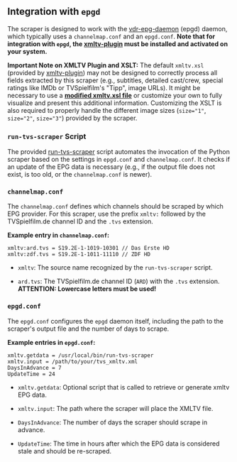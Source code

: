 ## Integration with `epgd`

The scraper is designed to work with the [vdr-epg-daemon](https://github.com/horchi/vdr-epg-daemon) (epgd) daemon, which typically uses a `channelmap.conf` and an `epgd.conf`. **Note that for integration with `epgd`, the [xmltv-plugin](https://github.com/Zabrimus/epgd-plugin-xmltv) must be installed and activated on your system.**

**Important Note on XMLTV Plugin and XSLT:**
The default `xmltv.xsl` (provided by [xmltv-plugin](https://github.com/Zabrimus/epgd-plugin-xmltv/tree/master/configs)) may not be designed to correctly process all fields extracted by this scraper (e.g., subtitles, detailed cast/crew, special ratings like IMDb or TVSpielfilm's "Tipp", image URLs).
It might be necessary to use a **[modified xmltv.xsl file](configs/xmltv.xsl)** or customize your own to fully visualize and present this additional information. Customizing the XSLT is also required to properly handle the different image sizes (`size="1"`, `size="2"`, `size="3"`) provided by the scraper.

### `run-tvs-scraper` Script

The provided [run-tvs-scraper](run-tvs-scraper) script automates the invocation of the Python scraper based on the settings in `epgd.conf` and `channelmap.conf`. It checks if an update of the EPG data is necessary (e.g., if the output file does not exist, is too old, or the `channelmap.conf` is newer).

### `channelmap.conf`

The `channelmap.conf` defines which channels should be scraped by which EPG provider. For this scraper, use the prefix `xmltv:` followed by the TVSpielfilm.de channel ID and the `.tvs` extension.

**Example entry in `channelmap.conf`:**

```
xmltv:ard.tvs = S19.2E-1-1019-10301 // Das Erste HD
xmltv:zdf.tvs = S19.2E-1-1011-11110 // ZDF HD
```

* `xmltv`: The source name recognized by the `run-tvs-scraper` script.

* `ard.tvs`: The TVSpielfilm.de channel ID (`ARD`) with the `.tvs` extension. **ATTENTION: Lowercase letters must be used!**

### `epgd.conf`

The `epgd.conf` configures the `epgd` daemon itself, including the path to the scraper's output file and the number of days to scrape.

**Example entries in `epgd.conf`:**

```
xmltv.getdata = /usr/local/bin/run-tvs-scraper
xmltv.input = /path/to/your/tvs_xmltv.xml
DaysInAdvance = 7
UpdateTime = 24
```
* `xmltv.getdata`: Optional script that is called to retrieve or generate xmltv EPG data.

* `xmltv.input`: The path where the scraper will place the XMLTV file.

* `DaysInAdvance`: The number of days the scraper should scrape in advance.

* `UpdateTime`: The time in hours after which the EPG data is considered stale and should be re-scraped.
